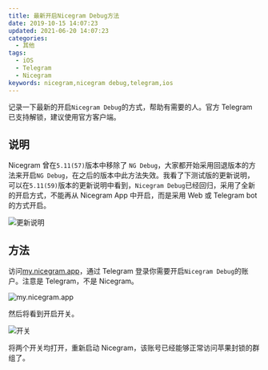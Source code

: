 ```yaml
---
title: 最新开启Nicegram Debug方法
date: 2019-10-15 14:07:23
updated: 2021-06-20 14:07:23
categories:
  - 其他
tags:
  - iOS
  - Telegram
  - Nicegram
keywords: nicegram,nicegram debug,telegram,ios
---
```


记录一下最新的开启`Nicegram Debug`的方式，帮助有需要的人。官方 Telegram 已支持解锁，建议使用官方客户端。

<!--more-->

## 说明

Nicegram 曾在`5.11(57)`版本中移除了 `NG Debug`，大家都开始采用回退版本的方法来开启`NG Debug`，在之后的版本中此方法失效。我看了下测试版的更新说明，可以在`5.11(59)`版本的更新说明中看到，`Nicegram Debug`已经回归，采用了全新的开启方式，不能再从 Nicegram App 中开启，而是采用 Web 或 Telegram bot 的方式开启。

![更新说明](https://img.iszy.xyz/20191015145457.png)

## 方法

访问[my.nicegram.app](https://my.nicegram.app)，通过 Telegram 登录你需要开启`Nicegram Debug`的账户。注意是 Telegram，不是 Nicegram。

![my.nicegram.app](https://img.iszy.xyz/20191015141146.png)

然后将看到开启开关。

![开关](https://img.iszy.xyz/20191015141021.png)

将两个开关均打开，重新启动 Nicegram，该账号已经能够正常访问苹果封锁的群组了。
